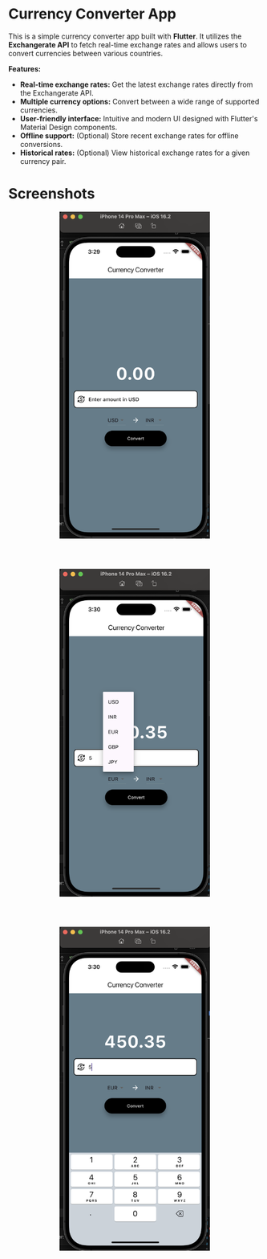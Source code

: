 # Currency Converter App

This is a simple currency converter app built with **Flutter**. It utilizes the **Exchangerate API** to fetch real-time exchange rates and allows users to convert currencies between various countries.

**Features:**

* **Real-time exchange rates:** Get the latest exchange rates directly from the Exchangerate API.
* **Multiple currency options:** Convert between a wide range of supported currencies.
* **User-friendly interface:** Intuitive and modern UI designed with Flutter's Material Design components.
* **Offline support:** (Optional) Store recent exchange rates for offline conversions.
* **Historical rates:** (Optional) View historical exchange rates for a given currency pair.

# Screenshots

<div style="display: flex; flex-wrap: wrap; gap: 60px; justify-content: space-around;">
  <img src="lib/Assets/Screenshots/1.png" width="300" />
  <img src="lib/Assets/Screenshots/2.png" width="300" />
  <img src="lib/Assets/Screenshots/3.png" width="300" />
</div>


